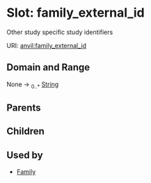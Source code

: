 
# Slot: family_external_id

Other study specific study identifiers

URI: [anvil:family_external_id](https://anvilproject.org/acr-harmonized-data-model/family_external_id)


## Domain and Range

None &#8594;  <sub>0..\*</sub> [String](types/String.md)

## Parents


## Children


## Used by

 * [Family](Family.md)
